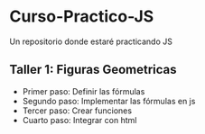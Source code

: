 # Curso-Practico-JS
Un repositorio donde estaré practicando JS

## Taller 1: Figuras Geometricas

- Primer paso: Definir las fórmulas 
- Segundo paso: Implementar las fórmulas en js 
- Tercer paso: Crear funciones 
- Cuarto paso: Integrar con html
